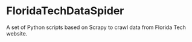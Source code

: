 # FloridaTechDataSpider
A set of Python scripts based on Scrapy to crawl data from Florida Tech website.
